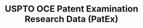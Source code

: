 ---
bigquery: https://console.cloud.google.com/bigquery?p=patents-public-data&d=uspto_oce_pair&page=dataset
citation: 'Graham, S. Marco, A., and Miller, A. (2015). “The USPTO Patent Examination
  Research Dataset: A Window on the Process of Patent Examination.”'
contributors: Graham, S. Marco, A., Miller, A.
cost: None
description: The latest version of PatEx (referred to below as the 2020 release) contains
  detailed information on nearly 11.9 million publicly-viewable provisional and non-provisional
  patent applications to the USPTO and over 4.6 million Patent Cooperation Treaty
  (PCT) applications. It is based on data that OCE downloaded from the Patent Examination
  Data System (PEDS) in April, 2021. The PEDS data are sourced from Public PAIR. The
  first time that OCE used PEDS as the basis of PatEx was for the 2019 release. We
  took the PEDS data and organized it into the familiar PatEx data files, which are
  based on the organization of the Public PAIR portal. The data files include information
  on each application’s characteristics, prosecution history, continuation history,
  claims of foreign priority, patent term adjustment history, publication history,
  and correspondence address information.
documentation: 'For the 2019 and later releases, new technical documentation is available
  https://www.uspto.gov/sites/default/files/documents/PatEx-2019-Technical-Doc.pdf


  A document describing the 2014-2017 data sets is available and can be cited as:
  Graham, Stuart J.H. and Marco, Alan C. and Miller, Richard, The USPTO Patent Examination
  Research Dataset: A Window on the Process of Patent Examination (November 30, 2015).
  Available at SSRN: https://ssrn.com/abstract=2702637.'
last_edit: Mon, 04 Apr 2022 19:06:22 GMT
location: https://www.uspto.gov/ip-policy/economic-research/research-datasets/patent-examination-research-dataset-public-pair
maintained_by: EconomicsData@uspto.gov
related_publications: https://ssrn.com/abstract=29956744, https://ssrn.com/abstract=2702637
schema_fields: '[''patent_issue_date'', ''disposal_type'', ''correspondence_name_line_1'',
  ''file_location'', ''wipo_pub_date'', ''application_number'', ''parent_country_code'',
  ''examiner_id'', ''inventor_country_name'', ''correspondence_country_name'', ''small_entity_indicator'',
  ''correspondence_region_code'', ''inventor_region_code'', ''inventor_address_type'',
  ''correspondence_region_name'', ''invention_subject_matter'', ''examiner_name_last'',
  ''child_filing_date'', ''status_description'', ''continuation_type'', ''uspc_subclass'',
  ''abandon_date'', ''appl_status_code'', ''correspondence_street_line_2'', ''status_code'',
  ''inventor_name_last'', ''earliest_pgpub_date'', ''file_location_date'', ''child_application_number'',
  ''parent_filing_date'', ''inventor_country_code'', ''examiner_name_middle'', ''parent_application_number'',
  ''correspondence_postal_code'', ''inventor_name_middle'', ''uspc_class'', ''patent_number'',
  ''examiner_art_unit'', ''foreign_parent_id'', ''earliest_pgpub_number'', ''recorded_date'',
  ''inventor_name_first'', ''inventor_rank'', ''atty_docket_number'', ''correspondence_city'',
  ''correspondence_country_code'', ''correspondence_name_line_2'', ''examiner_name_first'',
  ''filing_date'', ''wipo_pub_number'', ''correspondence_street_line_1'', ''confirm_number'',
  ''event_description'', ''parent_country'', ''appl_status_date'', ''aia_first_to_file'',
  ''application_number_pair'', ''foreign_parent_date'', ''application_type'', ''invention_title'',
  ''event_code'', ''customer_number'', ''sequence_number'']'
shortname: patex
tags:
- patents
- legal
- history
terms_of_use: 'USPTO’s online databases are not designed or intended to be a source
  for bulk downloads of USPTO data when accessed through the website’s interfaces.
  Individuals, companies, IP addresses, or blocks of IP addresses who, in effect,
  deny or decrease service by generating unusually high numbers of database accesses
  (searches, pages, or hits), whether generated manually or in an automated fashion,
  may be denied access to USPTO servers without notice.


  Bulk data products may be separately obtained from the USPTO, either for free or
  at the cost of dissemination. For details, see information on Electronic Bulk Data
  Products: https://www.uspto.gov/learning-and-resources/electronic-bulk-data-products'
title: USPTO OCE Patent Examination Research Data (PatEx)
uuid: 4342caa7-23af-420c-b2f6-6088f133df6a
---